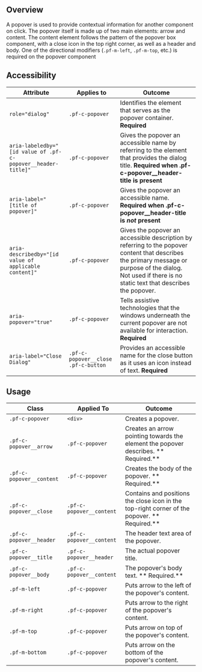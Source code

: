 ## Overview

A popover is used to provide contextual information for another component on click.  The popover itself is made up of two main elements: arrow and content. The content element follows the pattern of the popover box component, with a close icon in the top right corner, as well as a header and body.  One of the directional modifiers (`.pf-m-left`, `.pf-m-top`, etc.) is required on the popover component

## Accessibility

| Attribute | Applies to | Outcome |
| -- | -- | -- |
| `role="dialog"` | `.pf-c-popover` | Identifies the element that serves as the popover container. **Required**|
| `aria-labeledby="[id value of .pf-c-popover__header-title]"` | `.pf-c-popover` | Gives the popover an accessible name by referring to the element that provides the dialog title. **Required when .pf-c-popover__header-title is present** |
| `aria-label="[title of popover]"` | `.pf-c-popover` | Gives the popover an accessible name. **Required when .pf-c-popover__header-title is _not_ present** |
| `aria-describedby="[id value of applicable content]"` | `.pf-c-popover` | Gives the popover an accessible description by referring to the popover content that describes the primary message or purpose of the dialog. Not used if there is no static text that describes the popover. |
| `aria-popover="true"` | `.pf-c-popover` | Tells assistive technologies that the windows underneath the current popover are not available for interaction. **Required**|
| `aria-label="Close Dialog"` | `.pf-c-popover__close .pf-c-button` | Provides an accessible name for the close button as it uses an icon instead of text. **Required**|


## Usage

| Class | Applied To | Outcome |
| -- | -- | -- |
| `.pf-c-popover` | `<div>` |  Creates a popover. |
| `.pf-c-popover__arrow` | `.pf-c-popover` |  Creates an arrow pointing towards the element the popover describes. ** Required.** |
| `.pf-c-popover__content` | `.pf-c-popover` |  Creates the body of the popover. ** Required.** |
| `.pf-c-popover__close` | `.pf-c-popover__content` |  Contains and positions the close icon in the top-right corner of the popover. ** Required.** |
| `.pf-c-popover__header` | `.pf-c-popover__content` |  The header text area of the popover. |
| `.pf-c-popover__title` | `.pf-c-popover__header` |  The actual popover title. |
| `.pf-c-popover__body` | `.pf-c-popover__content` |  The popover's body text. ** Required.** |
| `.pf-m-left` | `.pf-c-popover` | Puts arrow to the left of the popover's content. |
| `.pf-m-right` | `.pf-c-popover` | Puts arrow to the right of the popover's content. |
| `.pf-m-top` | `.pf-c-popover` | Puts arrow on top of the popover's content. |
| `.pf-m-bottom` | `.pf-c-popover` | Puts arrow on the bottom of the popover's content. |
